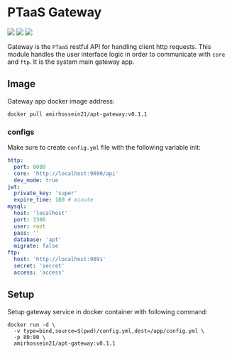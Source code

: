 # PTaaS Gateway

![](https://img.shields.io/badge/language-golang_v1.20-lightblue)
![](https://img.shields.io/badge/tests-passed-green)
![](https://img.shields.io/badge/version-0.1.1-red)

Gateway is the ```PTaaS``` restful API for handling client http requests.
This module handles the user interface logic in order to communicate with
```core``` and ```ftp```. It is the system main gateway app.

## Image

Gateway app docker image address:

```shell
docker pull amirhossein21/apt-gateway:v0.1.1
```

### configs

Make sure to create ```config.yml``` file with the following variable init:

```yaml
http:
  port: 8080
  core: 'http://localhost:9090/api'
  dev_mode: true
jwt:
  private_key: 'super'
  expire_time: 180 # minute
mysql:
  host: 'localhost'
  port: 3306
  user: root
  pass: ''
  database: 'apt'
  migrate: false
ftp:
  host: 'http://localhost:9091'
  secret: 'secret'
  access: 'access'
```

## Setup

Setup gateway service in docker container with following command:

```shell
docker run -d \
  -v type=bind,source=$(pwd)/config.yml,dest=/app/config.yml \
  -p 80:80 \
  amirhossein21/apt-gateway:v0.1.1
```
